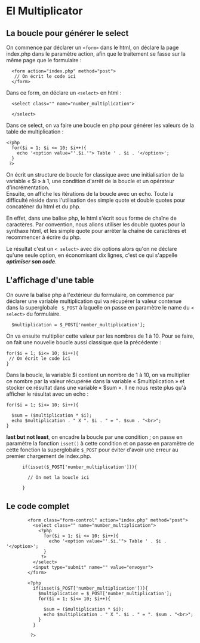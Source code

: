 # El Multiplicator


## La boucle pour générer le select


On commence par déclarer un ```<form>``` dans le html, on déclare la page index.php dans le paramètre action, afin que le traitement se fasse sur la même page que le formulaire :
```
  <form action="index.php" method="post">
   // On écrit le code ici
  </form>

```
Dans ce form, on déclare un ```<select>``` en html :

```
  <select class="" name="number_multiplication">

  </select>

```

Dans ce select, on va faire une boucle en php pour générer les valeurs de la table de multiplication :

```
<?php
  for($i = 1; $i <= 10; $i++){
    echo '<option value="'.$i.'"> Table ' . $i . '</option>';
  }
 ?>

```

On écrit un structure de boucle for classique avec une initialisation de la variable « $i » à 1, une condition d'arrêt de la boucle et un opérateur d'incrémentation.  
Ensuite, on affiche les itérations de la boucle avec un echo. Toute la difficulté réside dans l'utilisation des simple quote et double quotes pour concaténer du html et du php.

En effet, dans une balise php, le html s'écrit sous forme de chaîne de caractères. Par convention, nous allons utiliser les double quotes pour la synthaxe html, et les simple quote pour arrêter la chaîne de caractères et recommencer à écrire du php.


Le résultat c'est un ```< select>``` avec dix options alors qu'on ne déclare qu'une seule option, en économisant dix lignes, c'est ce qui s'appelle ***optimiser son code***.


## L'affichage d'une table

On ouvre la balise php à l'extérieur du formulaire, on commence par déclarer une variable multiplication qui va récupérer la valeur contenue dans la superglobale ``` $_POST``` à laquelle on passe en paramètre le name du ```< select>``` du formulaire.

```
  $multiplication = $_POST['number_multiplication'];

```

On va ensuite multiplier cette valeur par les nombres de 1 à 10. Pour se faire, on fait une nouvelle boucle aussi classique que la précédente :

```
for($i = 1; $i<= 10; $i++){
 // On écrit le code ici
}

```

Dans la boucle, la variable $i contient un nombre de 1 à 10, on va multiplier ce nombre par la valeur récupérée dans la variable « $multiplication » et stocker ce résultat dans une variable « $sum ».
Il ne nous reste plus qu'à afficher le résultat avec un echo :

```
for($i = 1; $i<= 10; $i++){

  $sum = ($multiplication * $i);
  echo $multiplication . " X ". $i . " = ". $sum . "<br>";
}

```

**last but not least**, on encadre la boucle par une condition ; on passe en paramètre la fonction ```isset()``` à cette condition et on passe en paramètre de cette fonction la superglobale  ```$_POST``` pour éviter d'avoir une erreur au premier chargement de index.php.

```
      if(isset($_POST['number_multiplication'])){

        // On met la boucle ici

      }

```

## Le code complet

```
        <form class="form-control" action="index.php" method="post">
          <select class="" name="number_multiplication">
            <?php
              for($i = 1; $i <= 10; $i++){
                echo '<option value="'.$i.'"> Table ' . $i . '</option>';
              }
             ?>
          </select>
          <input type="submit" name="" value="envoyer">
        </form>

        <?php
          if(isset($_POST['number_multiplication'])){
            $multiplication = $_POST['number_multiplication'];
            for($i = 1; $i<= 10; $i++){

              $sum = ($multiplication * $i);
              echo $multiplication . " X ". $i . " = ". $sum . "<br>";
            }
          }

         ?>

```
